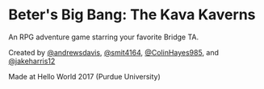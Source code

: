# Beter's Big Bang: The Kava Kaverns

An RPG adventure game starring your favorite Bridge TA.
<br>

Created by [@andrewsdavis](http://github.com/andrewsdavis), [@smit4164](http://github.com/smit3164), [@ColinHayes985](http://github.com/ColinHayes12), and [@jakeharris12](http://github.com/jakeharris12)

Made at Hello World 2017 (Purdue University)
